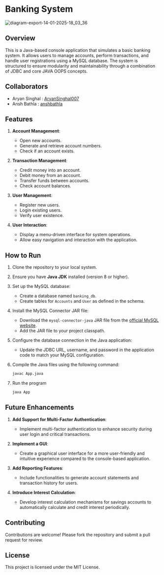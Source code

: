 # Banking System

![diagram-export-14-01-2025-18_03_36](https://github.com/user-attachments/assets/95797d9e-9475-432a-af10-7378e320b374)
## Overview
This is a Java-based console application that simulates a basic banking system. It allows users to manage accounts, perform transactions, and handle user registrations using a MySQL database. The system is structured to ensure modularity and maintainability through a combination of JDBC and core JAVA OOPS concepts.


## Collaborators
- Aryan Singhal : [AryanSinghal007](https://github.com/AryanSinghal007)
- Ansh Bathla : [anshbathla](https://github.com/anshbathla)

## Features

1. **Account Management**:
   - Open new accounts.
   - Generate and retrieve account numbers.
   - Check if an account exists.

2. **Transaction Management**:
   - Credit money into an account.
   - Debit money from an account.
   - Transfer funds between accounts.
   - Check account balances.

3. **User Management**:
   - Register new users.
   - Login existing users.
   - Verify user existence.

4. **User Interaction**:
   - Display a menu-driven interface for system operations.
   - Allow easy navigation and interaction with the application.

## How to Run

1. Clone the repository to your local system.

2. Ensure you have **Java JDK** installed (version 8 or higher).

3. Set up the MySQL database:
   - Create a database named `banking_db`.
   - Create tables for `Accounts` and `User` as defined in the schema.

4. Install the MySQL Connector JAR file:
   - Download the `mysql-connector-java` JAR file from the [official MySQL website](https://dev.mysql.com/downloads/connector/j/).
   - Add the JAR file to your project classpath.

5. Configure the database connection in the Java application:
   - Update the JDBC URL, username, and password in the application code to match your MySQL configuration.

6. Compile the Java files using the following command:
   ```bash
   javac App.java
   
7. Run the program

   ```bash
   java App

## Future Enhancements

1. **Add Support for Multi-Factor Authentication**: 
   - Implement multi-factor authentication to enhance security during user login and critical transactions.

2. **Implement a GUI**:
   - Create a graphical user interface for a more user-friendly and intuitive experience compared to the console-based application.

3. **Add Reporting Features**:
   - Include functionalities to generate account statements and transaction history for users.

4. **Introduce Interest Calculation**:
   - Develop interest calculation mechanisms for savings accounts to automatically calculate and credit interest periodically.

## Contributing
Contributions are welcome! Please fork the repository and submit a pull request for review.

## License
This project is licensed under the MIT License.

